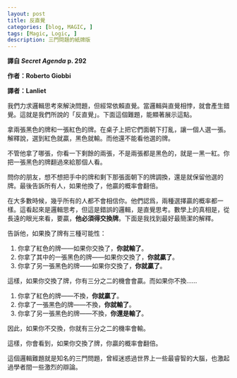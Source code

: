 ```yaml
---  
layout: post  
title: 反直覺  
categories: [blog, MAGIC, ]  
tags: [Magic, Logic, ]  
description: 三門問題的紙牌版  
---
```


**譯自 *Secret Agenda* p. 292**

**作者：Roberto Giobbi**

**譯者：Lanliet**

我們力求邏輯思考來解決問題，但經常依賴直覺。當邏輯與直覺相悖，就會產生錯覺。這就是我們所說的「反直覺」。下面這個難題，能顯著展示這點。

拿兩張黑色的牌和一張紅色的牌。在桌子上把它們面朝下打亂，讓一個人選一張。解釋說，選到紅色就贏，黑色就輸。而他還不能看他選的牌。

不管他拿了哪張，你看一下剩餘的兩張，不是兩張都是黑色的，就是一黑一紅。你把一張黑色的牌翻過來給那個人看。

問你的朋友，想不想把手中的牌和剩下那張面朝下的牌調換，還是就保留他選的牌。最後告訴所有人，如果他換了，他贏的概率會翻倍。

在大多數時候，幾乎所有的人都不會相信你。他們認爲，兩種選擇贏的概率都一樣。這看起來是邏輯思考，但這是錯誤的邏輯，是直覺思考。數學上的真相是，從長遠的眼光來看，要贏，**他必須得交換牌**。下面是我找到最好最簡潔的解釋。

告訴他，如果換了牌有三種可能性：

1. 你拿了紅色的牌——如果你交換了，**你就輸了**。
2. 你拿了其中的一張黑色的牌——如果你交換了，**你就贏了**。
3. 你拿了另一張黑色的牌——如果你交換了，**你就贏了**。

這樣，如果你交換了牌，你有三分之二的機會會贏。而如果你不換……

1. 你拿了紅色的牌——不換，**你就贏了**。
2. 你拿了一張黑色的牌——不換，**你就輸了**。
3. 你拿了另一張黑色的牌——不換，**你還是輸了**。

因此，如果你不交換，你就有三分之二的機率會輸。

這樣，你會看到，如果你交換了牌，你贏的概率會翻倍。

這個邏輯難題就是知名的三門問題，曾經迷惑過世界上一些最睿智的大腦，也激起過學者間一些激烈的辯論。